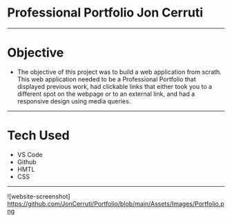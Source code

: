 # Professional Portfolio Jon Cerruti 
--- 
# Objective
- The objective of this project was to build a web application from scrath. This web application needed to be a Professional Portfolio that displayed previous work, had clickable links that either took you to a different spot on the webpage or to an external link, and had a responsive design using media queries. 
---
# Tech Used
- VS Code
- Github
- HMTL 
- CSS
---
![website-screenshot] https://github.com/JonCerruti/Portfolio/blob/main/Assets/Images/Portfolio.png